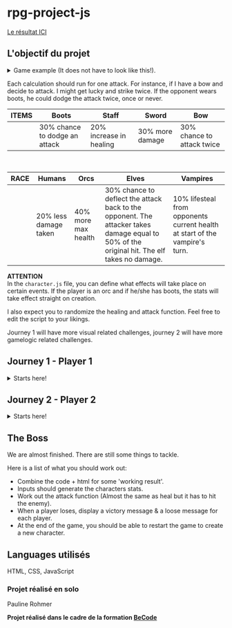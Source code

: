 # rpg-project-js

[Le résultat ICI](https://rohmerpauline.github.io/rpg-project-js/)  

## L'objectif du projet 


<details><summary>Game example (It does not have to look like this!).</summary>

![](resources/Image1.jpg)
</details>

Each calculation should run for one attack. For instance, if I have a bow and decide to attack. I might get lucky and strike twice.
If the opponent wears boots, he could dodge the attack twice, once or never.


| ITEMS | Boots                                | Staff                  | Sword           | Bow                          |
|-------|--------------------------------------|------------------------|-----------------|------------------------------|
|       | 30% chance to dodge an attack        | 20% increase in healing| 30% more damage | 30% chance to attack twice   |

<br>

| RACE | Humans               | Orcs                    | Elves                                                         | Vampires                                                |
|------|----------------------|-------------------------|---------------------------------------------------------------|----------------------------------------------------|
|      |20% less damage taken |40% more max health      | 30% chance to deflect the attack back to the opponent. The attacker takes damage equal to 50% of the original hit. The elf takes no damage. |10% lifesteal from opponents current health at start of the vampire's turn. |

**ATTENTION**  
In the `character.js` file, you can define what effects will take place on certain events.
If the player is an orc and if he/she has boots, the stats will take effect straight on creation.

I also expect you to randomize the healing and attack function. Feel free to edit the script to your likings. 

Journey 1 will have more visual related challenges, journey 2 will have more gamelogic related challenges.  

## Journey 1 - Player 1


<details><summary>Starts here!</summary>   
<br>

**Challenge 1:**

Create an HTML page with the following elements included:

* A title.
* An element to display both characters stats (visual, name, item, health...) [Something like a VS screen](https://cmkt-image-prd.global.ssl.fastly.net/0.1.0/ps/2050964/910/607/m1/fpnw/wm0/sample8-.jpg?1482262310&s=b524ce6f06ee59486cfa7ffa7a78ad99)
* A panel with 6 buttons, 3 for each player (hit, heal & yield. Those are the moves.)
* A creation panel with inputs & dropdowns to create your character. (For now only name, items and race )
* A log that will tell you which move the player made.

**Challenge 2:**  

Use the character.js file and save the inputs inside variables/an object, and use them to initiate new characters for both players.

**Challenge 3:**

Make sure that only the title, VS screen and the input field are visible when creating the characters.

**Challenge 4**

When the characters are created, the creation panel should disappear. After this, the `moves` & `log` panel should appear.

**Challenge 5**

Display the health bar of both players this should work real-time.
Make sure it has a decrease/increase animation
Make use of max-health and currentHealth.


<details><summary> Finished? </summary>

**Great! Now proceed.**

![](https://media.giphy.com/media/2wSCG8Xf1sLlwyAwUV/giphy.gif)

</details>

</details>

## Journey 2 - Player 2

<details><summary>Starts here!</summary>  
<br>

**Challenge 1:**

Create a js file named `gamelogic.js`. You are in charge of writing the game itself.
Take a look at the `character.js` file you will have to use it.

**Note**: You will have to work with this file as well. Its up to you to find out what belongs where.

**Challenge 2:**

Initiate a temporary character. We will use this to test our game logic.

**Challenge 3:**

Write a function that will handle the races. This will only run once.

**Challenge 4:**

Write a function that will handle the items. This will be called everytime we make a move. 

**Challenge 5:**

Make the functions work with the character. See if the stats change on creation.

**Challenge 6:**

Lower the health of your object and create a healing function that will use the `heal` function. (character.js)
Make it so the function uses a random number between the minHealing and maxHealing.

**Note:** The `currentHealth` should **NEVER** go above the `maxHealth`

<details><summary> Finished? </summary>

**Great! Now proceed**

![](https://media.giphy.com/media/2wSCG8Xf1sLlwyAwUV/giphy.gif)

</details>
</details>


## The Boss

We are almost finished. There are still some things to tackle.

Here is a list of what you should work out:

* Combine the code + html for some 'working result'.
* Inputs should generate the characters stats.
* Work out the attack function (Almost the same as heal but it has to hit the enemy).
* When a player loses, display a victory message & a loose message for each player.
* At the end of the game, you should be able to restart the game to create a new character.

## Languages utilisés 

HTML, CSS, JavaScript

### Projet réalisé en solo 

Pauline Rohmer

**Projet réalisé dans le cadre de la formation [BeCode](https://becode.org)**